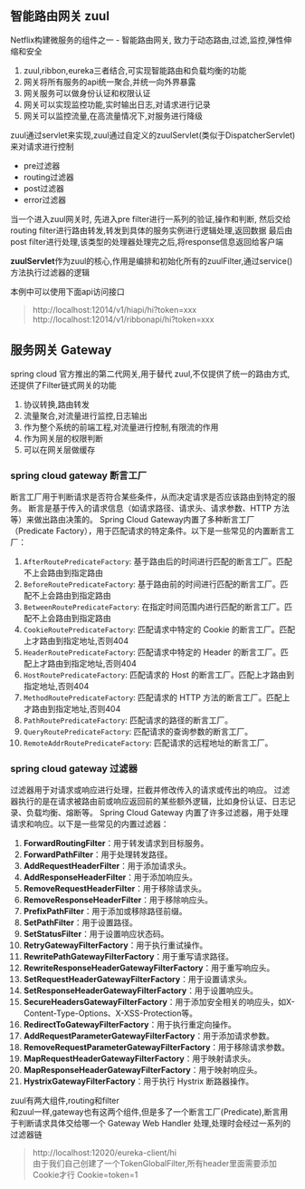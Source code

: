 ## 智能路由网关 zuul

Netflix构建微服务的组件之一 - 智能路由网关, 致力于动态路由,过滤,监控,弹性伸缩和安全

1. zuul,ribbon,eureka三者结合,可实现智能路由和负载均衡的功能
2. 网关将所有服务的api统一聚合,并统一向外界暴露
3. 网关服务可以做身份认证和权限认证
4. 网关可以实现监控功能,实时输出日志,对请求进行记录
5. 网关可以监控流量,在高流量情况下,对服务进行降级

zuul通过servlet来实现,zuul通过自定义的zuulServlet(类似于DispatcherServlet)来对请求进行控制

- pre过滤器
- routing过滤器
- post过滤器
- error过滤器

当一个进入zuul网关时, 先进入pre filter进行一系列的验证,操作和判断,
然后交给routing filter进行路由转发,转发到具体的服务实例进行逻辑处理,返回数据
最后由post filter进行处理,该类型的处理器处理完之后,将response信息返回给客户端

**zuulServlet**作为zuul的核心,作用是编排和初始化所有的zuulFilter,通过service()方法执行过滤器的逻辑

本例中可以使用下面api访问接口
> http://localhost:12014/v1/hiapi/hi?token=xxx
> http://localhost:12014/v1/ribbonapi/hi?token=xxx

## 服务网关 Gateway

spring cloud 官方推出的第二代网关,用于替代 zuul,不仅提供了统一的路由方式,还提供了Filter链式网关的功能

1. 协议转换,路由转发
2. 流量聚合,对流量进行监控,日志输出
3. 作为整个系统的前端工程,对流量进行控制,有限流的作用
4. 作为网关层的权限判断
5. 可以在网关层做缓存

### spring cloud gateway 断言工厂

断言工厂用于判断请求是否符合某些条件，从而决定请求是否应该路由到特定的服务。
断言是基于传入的请求信息（如请求路径、请求头、请求参数、HTTP 方法等）来做出路由决策的。
Spring Cloud Gateway内置了多种断言工厂（Predicate Factory），用于匹配请求的特定条件。以下是一些常见的内置断言工厂：

1. `AfterRoutePredicateFactory`: 基于路由后的时间进行匹配的断言工厂。匹配不上会路由到指定路由
2. `BeforeRoutePredicateFactory`: 基于路由前的时间进行匹配的断言工厂。匹配不上会路由到指定路由
3. `BetweenRoutePredicateFactory`: 在指定时间范围内进行匹配的断言工厂。匹配不上会路由到指定路由
4. `CookieRoutePredicateFactory`: 匹配请求中特定的 Cookie 的断言工厂。匹配上才路由到指定地址,否则404
5. `HeaderRoutePredicateFactory`: 匹配请求中特定的 Header 的断言工厂。匹配上才路由到指定地址,否则404
6. `HostRoutePredicateFactory`: 匹配请求的 Host 的断言工厂。匹配上才路由到指定地址,否则404
7. `MethodRoutePredicateFactory`: 匹配请求的 HTTP 方法的断言工厂。匹配上才路由到指定地址,否则404
8. `PathRoutePredicateFactory`: 匹配请求的路径的断言工厂。
9. `QueryRoutePredicateFactory`: 匹配请求的查询参数的断言工厂。
10. `RemoteAddrRoutePredicateFactory`: 匹配请求的远程地址的断言工厂。

### spring cloud gateway 过滤器

过滤器用于对请求或响应进行处理，拦截并修改传入的请求或传出的响应。
过滤器执行的是在请求被路由前或响应返回前的某些额外逻辑，比如身份认证、日志记录、负载均衡、熔断等。
Spring Cloud Gateway 内置了许多过滤器，用于处理请求和响应。以下是一些常见的内置过滤器：

1. **ForwardRoutingFilter**：用于转发请求到目标服务。
2. **ForwardPathFilter**：用于处理转发路径。
3. **AddRequestHeaderFilter**：用于添加请求头。
4. **AddResponseHeaderFilter**：用于添加响应头。
5. **RemoveRequestHeaderFilter**：用于移除请求头。
6. **RemoveResponseHeaderFilter**：用于移除响应头。
7. **PrefixPathFilter**：用于添加或移除路径前缀。
8. **SetPathFilter**：用于设置路径。
9. **SetStatusFilter**：用于设置响应状态码。
10. **RetryGatewayFilterFactory**：用于执行重试操作。
11. **RewritePathGatewayFilterFactory**：用于重写请求路径。
12. **RewriteResponseHeaderGatewayFilterFactory**：用于重写响应头。
13. **SetRequestHeaderGatewayFilterFactory**：用于设置请求头。
14. **SetResponseHeaderGatewayFilterFactory**：用于设置响应头。
15. **SecureHeadersGatewayFilterFactory**：用于添加安全相关的响应头，如X-Content-Type-Options、X-XSS-Protection等。
16. **RedirectToGatewayFilterFactory**：用于执行重定向操作。
17. **AddRequestParameterGatewayFilterFactory**：用于添加请求参数。
18. **RemoveRequestParameterGatewayFilterFactory**：用于移除请求参数。
19. **MapRequestHeaderGatewayFilterFactory**：用于映射请求头。
20. **MapResponseHeaderGatewayFilterFactory**：用于映射响应头。
21. **HystrixGatewayFilterFactory**：用于执行 Hystrix 断路器操作。

zuul有两大组件,routing和filter<br>
和zuul一样,gateway也有这两个组件,但是多了一个断言工厂(Predicate),断言用于判断请求具体交给哪一个 Gateway Web Handler
处理,处理时会经过一系列的过滤器链


> http://localhost:12020/eureka-client/hi<br>
> 由于我们自己创建了一个TokenGlobalFilter,所有header里面需要添加Cookie才行 Cookie=token=1

